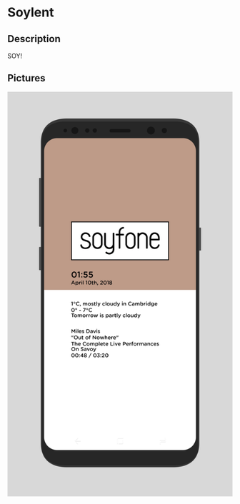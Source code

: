 # Soylent

## Description
SOY!

## Pictures

<img src="https://raw.githubusercontent.com/676339784/kustom/master/Soylent/soylent.png" width=550>
